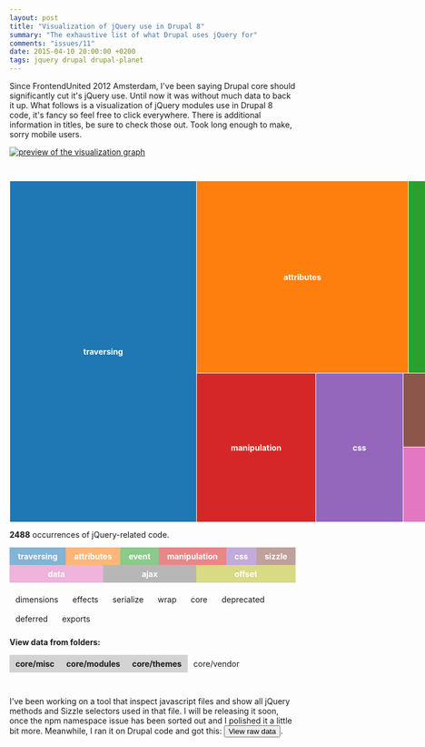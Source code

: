 ```yaml
---
layout: post
title: "Visualization of jQuery use in Drupal 8"
summary: "The exhaustive list of what Drupal uses jQuery for"
comments: "issues/11"
date: 2015-04-10 20:00:00 +0200
tags: jquery drupal drupal-planet
---
```


Since FrontendUnited 2012 Amsterdam, I've been saying Drupal core should 
significantly cut it's jQuery use. Until now it was without much data to back
it up. What follows is a visualization of jQuery modules use in Drupal 8 code,
it's fancy so feel free to click everywhere. There is additional information 
in titles, be sure to check those out. Took long enough to make, sorry mobile users.


<div id="rss-friend"><a href="http://read.theodoreb.net/2015/viz-drupal-use-of-jquery.html"><img src="http://read.theodoreb.net/assets/2015-04/jquery-modules-use-drupal.png" alt="preview of the visualization graph"></a></div>
<div id="rss-fiend" style="display:none">
<div id="graph"><div id="bubblewrap"><a class="node depth-0" title="undefined #0" style="left: 0px; top: 0px; width: 927px; height: 599px;"><span></span></a><a href="#traversing" class="node depth-1" title="traversing #883" style="left: 0px; top: 0px; width: 328px; height: 599px; background: rgb(31, 119, 180);"><span>traversing</span></a><a href="#traversing-has" class="node depth-2 hidden" data-module="traversing" title="has #7" style="left: 245px; top: 499px; width: 44px; height: 34px;"><span>has</span></a><a href="#traversing-closest" class="node depth-2 hidden" data-module="traversing" title="closest #78" style="left: 0px; top: 314px; width: 119px; height: 144px;"><span>closest</span></a><a href="#traversing-index" class="node depth-2 hidden" data-module="traversing" title="index #10" style="left: 203px; top: 499px; width: 41px; height: 52px;"><span>index</span></a><a href="#traversing-add" class="node depth-2 hidden" data-module="traversing" title="add #9" style="left: 203px; top: 552px; width: 41px; height: 47px;"><span>add</span></a><a href="#traversing-addBack" class="node depth-2 hidden" data-module="traversing" title="addBack #5" style="left: 282px; top: 534px; width: 25px; height: 42px;"><span>addBack</span></a><a href="#traversing-parent" class="node depth-2 hidden" data-module="traversing" title="parent #50" style="left: 227px; top: 314px; width: 101px; height: 108px;"><span>parent</span></a><a href="#traversing-parents" class="node depth-2 hidden" data-module="traversing" title="parents #5" style="left: 245px; top: 570px; width: 36px; height: 29px;"><span>parents</span></a><a href="#traversing-parentsUntil" class="node depth-2 hidden" data-module="traversing" title="parentsUntil #1" style="left: 320px; top: 577px; width: 8px; height: 22px;"><span>parentsUntil</span></a><a href="#traversing-next" class="node depth-2 hidden" data-module="traversing" title="next #22" style="left: 203px; top: 423px; width: 64px; height: 75px;"><span>next</span></a><a href="#traversing-prev" class="node depth-2 hidden" data-module="traversing" title="prev #23" style="left: 120px; top: 539px; width: 82px; height: 60px;"><span>prev</span></a><a href="#traversing-nextAll" class="node depth-2 hidden" data-module="traversing" title="nextAll #2" style="left: 301px; top: 577px; width: 18px; height: 22px;"><span>nextAll</span></a><a href="#traversing-prevAll" class="node depth-2 hidden" data-module="traversing" title="prevAll #6" style="left: 290px; top: 499px; width: 38px; height: 34px;"><span>prevAll</span></a><a href="#traversing-nextUntil" class="node depth-2 hidden" data-module="traversing" title="nextUntil #6" style="left: 245px; top: 534px; width: 36px; height: 35px;"><span>nextUntil</span></a><a href="#traversing-siblings" class="node depth-2 hidden" data-module="traversing" title="siblings #4" style="left: 308px; top: 534px; width: 20px; height: 42px;"><span>siblings</span></a><a href="#traversing-children" class="node depth-2 hidden" data-module="traversing" title="children #43" style="left: 120px; top: 423px; width: 82px; height: 115px;"><span>children</span></a><a href="#traversing-contents" class="node depth-2 hidden" data-module="traversing" title="contents #2" style="left: 282px; top: 577px; width: 18px; height: 22px;"><span>contents</span></a><a href="#traversing-filter" class="node depth-2 hidden" data-module="traversing" title="filter #52" style="left: 120px; top: 314px; width: 106px; height: 108px;"><span>filter</span></a><a href="#traversing-find" class="node depth-2 hidden" data-module="traversing" title="find #462" style="left: 0px; top: 0px; width: 328px; height: 313px;"><span>find</span></a><a href="#traversing-not" class="node depth-2 hidden" data-module="traversing" title="not #21" style="left: 268px; top: 423px; width: 60px; height: 75px;"><span>not</span></a><a href="#traversing-is" class="node depth-2 hidden" data-module="traversing" title="is #75" style="left: 0px; top: 459px; width: 119px; height: 140px;"><span>is</span></a><a href="#attributes" class="node depth-1" title="attributes #564" style="left: 329px; top: 0px; width: 372px; height: 337px; background: rgb(255, 127, 14);"><span>attributes</span></a><a href="#attributes-attr" class="node depth-2 hidden" data-module="attributes" title="attr #190" style="left: 329px; top: 0px; width: 203px; height: 207px;"><span>attr</span></a><a href="#attributes-removeAttr" class="node depth-2 hidden" data-module="attributes" title="removeAttr #9" style="left: 679px; top: 261px; width: 22px; height: 76px;"><span>removeAttr</span></a><a href="#attributes-addClass" class="node depth-2 hidden" data-module="attributes" title="addClass #102" style="left: 533px; top: 0px; width: 168px; height: 134px;"><span>addClass</span></a><a href="#attributes-removeClass" class="node depth-2 hidden" data-module="attributes" title="removeClass #57" style="left: 533px; top: 135px; width: 100px; height: 125px;"><span>removeClass</span></a><a href="#attributes-toggleClass" class="node depth-2 hidden" data-module="attributes" title="toggleClass #25" style="left: 606px; top: 261px; width: 72px; height: 76px;"><span>toggleClass</span></a><a href="#attributes-hasClass" class="node depth-2 hidden" data-module="attributes" title="hasClass #25" style="left: 533px; top: 261px; width: 72px; height: 76px;"><span>hasClass</span></a><a href="#attributes-prop" class="node depth-2 hidden" data-module="attributes" title="prop #38" style="left: 634px; top: 135px; width: 67px; height: 125px;"><span>prop</span></a><a href="#attributes-val" class="node depth-2 hidden" data-module="attributes" title="val #118" style="left: 329px; top: 208px; width: 203px; height: 129px;"><span>val</span></a><a href="#event" class="node depth-1" title="event #341" style="left: 702px; top: 0px; width: 225px; height: 337px; background: rgb(44, 160, 44);"><span>event</span></a><a href="#event-event" class="node depth-2 hidden" data-module="event" title="event #25" style="left: 816px; top: 229px; width: 79px; height: 69px;"><span>event</span></a><a href="#event-on" class="node depth-2 hidden" data-module="event" title="on #158" style="left: 702px; top: 0px; width: 225px; height: 156px;"><span>on</span></a><a href="#event-one" class="node depth-2 hidden" data-module="event" title="one #2" style="left: 896px; top: 299px; width: 20px; height: 20px;"><span>one</span></a><a href="#event-off" class="node depth-2 hidden" data-module="event" title="off #36" style="left: 816px; top: 157px; width: 111px; height: 71px;"><span>off</span></a><a href="#event-trigger" class="node depth-2 hidden" data-module="event" title="trigger #92" style="left: 702px; top: 157px; width: 113px; height: 180px;"><span>trigger</span></a><a href="#event-triggerHandler" class="node depth-2 hidden" data-module="event" title="triggerHandler #1" style="left: 917px; top: 299px; width: 10px; height: 20px;"><span>triggerHandler</span></a><a href="#event-focus" class="node depth-2 hidden" data-module="event" title="focus #6" style="left: 896px; top: 229px; width: 31px; height: 41px;"><span>focus</span></a><a href="#event-load" class="node depth-2 hidden" data-module="event" title="load #2" style="left: 896px; top: 271px; width: 15px; height: 27px;"><span>load</span></a><a href="#event-click" class="node depth-2 hidden" data-module="event" title="click #2" style="left: 912px; top: 271px; width: 15px; height: 27px;"><span>click</span></a><a href="#event-select" class="node depth-2 hidden" data-module="event" title="select #1" style="left: 896px; top: 320px; width: 11px; height: 17px;"><span>select</span></a><a href="#event-error" class="node depth-2 hidden" data-module="event" title="error #1" style="left: 908px; top: 320px; width: 11px; height: 17px;"><span>error</span></a><a href="#event-bind" class="node depth-2 hidden" data-module="event" title="bind #14" style="left: 816px; top: 299px; width: 79px; height: 38px;"><span>bind</span></a><a href="#event-unbind" class="node depth-2 hidden" data-module="event" title="unbind #1" style="left: 920px; top: 320px; width: 7px; height: 17px;"><span>unbind</span></a><a href="#manipulation" class="node depth-1" title="manipulation #246" style="left: 329px; top: 338px; width: 209px; height: 261px; background: rgb(214, 39, 40);"><span>manipulation</span></a><a href="#manipulation-clone" class="node depth-2 hidden" data-module="manipulation" title="clone #4" style="left: 504px; top: 545px; width: 34px; height: 25px;"><span>clone</span></a><a href="#manipulation-text" class="node depth-2 hidden" data-module="manipulation" title="text #43" style="left: 434px; top: 338px; width: 104px; height: 91px;"><span>text</span></a><a href="#manipulation-append" class="node depth-2 hidden" data-module="manipulation" title="append #38" style="left: 329px; top: 430px; width: 86px; height: 97px;"><span>append</span></a><a href="#manipulation-prepend" class="node depth-2 hidden" data-module="manipulation" title="prepend #19" style="left: 479px; top: 430px; width: 59px; height: 70px;"><span>prepend</span></a><a href="#manipulation-before" class="node depth-2 hidden" data-module="manipulation" title="before #7" style="left: 504px; top: 501px; width: 34px; height: 43px;"><span>before</span></a><a href="#manipulation-after" class="node depth-2 hidden" data-module="manipulation" title="after #13" style="left: 416px; top: 501px; width: 46px; height: 61px;"><span>after</span></a><a href="#manipulation-remove" class="node depth-2 hidden" data-module="manipulation" title="remove #43" style="left: 329px; top: 338px; width: 104px; height: 91px;"><span>remove</span></a><a href="#manipulation-empty" class="node depth-2 hidden" data-module="manipulation" title="empty #3" style="left: 504px; top: 571px; width: 22px; height: 28px;"><span>empty</span></a><a href="#manipulation-html" class="node depth-2 hidden" data-module="manipulation" title="html #28" style="left: 329px; top: 528px; width: 86px; height: 71px;"><span>html</span></a><a href="#manipulation-replaceWith" class="node depth-2 hidden" data-module="manipulation" title="replaceWith #2" style="left: 527px; top: 571px; width: 11px; height: 28px;"><span>replaceWith</span></a><a href="#manipulation-detach" class="node depth-2 hidden" data-module="manipulation" title="detach #5" style="left: 463px; top: 545px; width: 40px; height: 26px;"><span>detach</span></a><a href="#manipulation-appendTo" class="node depth-2 hidden" data-module="manipulation" title="appendTo #20" style="left: 416px; top: 430px; width: 62px; height: 70px;"><span>appendTo</span></a><a href="#manipulation-prependTo" class="node depth-2 hidden" data-module="manipulation" title="prependTo #8" style="left: 416px; top: 563px; width: 46px; height: 36px;"><span>prependTo</span></a><a href="#manipulation-insertBefore" class="node depth-2 hidden" data-module="manipulation" title="insertBefore #8" style="left: 463px; top: 501px; width: 40px; height: 43px;"><span>insertBefore</span></a><a href="#manipulation-insertAfter" class="node depth-2 hidden" data-module="manipulation" title="insertAfter #5" style="left: 463px; top: 572px; width: 40px; height: 27px;"><span>insertAfter</span></a><a href="#css" class="node depth-1" title="css #180" style="left: 539px; top: 338px; width: 153px; height: 261px; background: rgb(148, 103, 189);"><span>css</span></a><a href="#css-css" class="node depth-2 hidden" data-module="css" title="css #60" style="left: 539px; top: 338px; width: 153px; height: 86px;"><span>css</span></a><a href="#css-show" class="node depth-2 hidden" data-module="css" title="show #37" style="left: 624px; top: 425px; width: 68px; height: 118px;"><span>show</span></a><a href="#css-hide" class="node depth-2 hidden" data-module="css" title="hide #45" style="left: 539px; top: 425px; width: 84px; height: 118px;"><span>hide</span></a><a href="#css-toggle" class="node depth-2 hidden" data-module="css" title="toggle #14" style="left: 539px; top: 544px; width: 55px; height: 55px;"><span>toggle</span></a><a href="#css-:hidden" class="node depth-2 hidden" data-module="css" title=":hidden #11" style="left: 639px; top: 544px; width: 53px; height: 45px;"><span>:hidden</span></a><a href="#css-:visible" class="node depth-2 hidden" data-module="css" title=":visible #11" style="left: 595px; top: 544px; width: 43px; height: 55px;"><span>:visible</span></a><a href="#css-swap" class="node depth-2 hidden" data-module="css" title="swap #2" style="left: 639px; top: 590px; width: 53px; height: 9px;"><span>swap</span></a><a href="#sizzle" class="node depth-1" title="sizzle #137" style="left: 693px; top: 338px; width: 234px; height: 129px; background: rgb(140, 86, 75);"><span>sizzle</span></a><a href="#sizzle-:checkbox" class="node depth-2 hidden" data-module="sizzle" title=":checkbox #2" style="left: 863px; top: 431px; width: 23px; height: 18px;"><span>:checkbox</span></a><a href="#sizzle-:checked" class="node depth-2 hidden" data-module="sizzle" title=":checked #41" style="left: 693px; top: 338px; width: 69px; height: 129px;"><span>:checked</span></a><a href="#sizzle-:first" class="node depth-2 hidden" data-module="sizzle" title=":first #18" style="left: 763px; top: 338px; width: 59px; height: 66px;"><span>:first</span></a><a href="#sizzle-:selected" class="node depth-2 hidden" data-module="sizzle" title=":selected #4" style="left: 896px; top: 385px; width: 31px; height: 26px;"><span>:selected</span></a><a href="#sizzle-:radio" class="node depth-2 hidden" data-module="sizzle" title=":radio #1" style="left: 900px; top: 450px; width: 11px; height: 17px;"><span>:radio</span></a><a href="#sizzle-:visible" class="node depth-2 hidden" data-module="sizzle" title=":visible #11" style="left: 823px; top: 338px; width: 51px; height: 46px;"><span>:visible</span></a><a href="#sizzle-:has" class="node depth-2 hidden" data-module="sizzle" title=":has #1" style="left: 914px; top: 434px; width: 13px; height: 15px;"><span>:has</span></a><a href="#sizzle-:not" class="node depth-2 hidden" data-module="sizzle" title=":not #17" style="left: 763px; top: 405px; width: 59px; height: 62px;"><span>:not</span></a><a href="#sizzle-:input" class="node depth-2 hidden" data-module="sizzle" title=":input #10" style="left: 823px; top: 385px; width: 39px; height: 55px;"><span>:input</span></a><a href="#sizzle-:header" class="node depth-2 hidden" data-module="sizzle" title=":header #1" style="left: 887px; top: 451px; width: 12px; height: 16px;"><span>:header</span></a><a href="#sizzle-:disabled" class="node depth-2 hidden" data-module="sizzle" title=":disabled #4" style="left: 863px; top: 385px; width: 32px; height: 26px;"><span>:disabled</span></a><a href="#sizzle-:focus" class="node depth-2 hidden" data-module="sizzle" title=":focus #1" style="left: 887px; top: 434px; width: 12px; height: 16px;"><span>:focus</span></a><a href="#sizzle-:hidden" class="node depth-2 hidden" data-module="sizzle" title=":hidden #11" style="left: 875px; top: 338px; width: 52px; height: 46px;"><span>:hidden</span></a><a href="#sizzle-:last" class="node depth-2 hidden" data-module="sizzle" title=":last #5" style="left: 823px; top: 441px; width: 39px; height: 26px;"><span>:last</span></a><a href="#sizzle-:enabled" class="node depth-2 hidden" data-module="sizzle" title=":enabled #2" style="left: 863px; top: 450px; width: 23px; height: 17px;"><span>:enabled</span></a><a href="#sizzle-:eq" class="node depth-2 hidden" data-module="sizzle" title=":eq #1" style="left: 900px; top: 434px; width: 13px; height: 15px;"><span>:eq</span></a><a href="#sizzle-:nth" class="node depth-2 hidden" data-module="sizzle" title=":nth #2" style="left: 863px; top: 412px; width: 23px; height: 18px;"><span>:nth</span></a><a href="#sizzle-:odd" class="node depth-2 hidden" data-module="sizzle" title=":odd #2" style="left: 887px; top: 412px; width: 19px; height: 21px;"><span>:odd</span></a><a href="#sizzle-:even" class="node depth-2 hidden" data-module="sizzle" title=":even #2" style="left: 907px; top: 412px; width: 20px; height: 21px;"><span>:even</span></a><a href="#sizzle-:file" class="node depth-2 hidden" data-module="sizzle" title=":file #1" style="left: 912px; top: 450px; width: 15px; height: 17px;"><span>:file</span></a><a href="#data" class="node depth-1" title="data #66" style="left: 693px; top: 468px; width: 111px; height: 131px; background: rgb(227, 119, 194);"><span>data</span></a><a href="#data-data" class="node depth-2 hidden" data-module="data" title="data #63" style="left: 693px; top: 468px; width: 111px; height: 125px;"><span>data</span></a><a href="#data-removeData" class="node depth-2 hidden" data-module="data" title="removeData #3" style="left: 693px; top: 594px; width: 111px; height: 5px;"><span>removeData</span></a><a href="#ajax" class="node depth-1" title="ajax #41" style="left: 805px; top: 468px; width: 122px; height: 74px; background: rgb(127, 127, 127);"><span>ajax</span></a><a href="#ajax-active" class="node depth-2 hidden" data-module="ajax" title="active #1" style="left: 899px; top: 535px; width: 28px; height: 7px;"><span>active</span></a><a href="#ajax-ajax" class="node depth-2 hidden" data-module="ajax" title="ajax #22" style="left: 805px; top: 468px; width: 65px; height: 74px;"><span>ajax</span></a><a href="#ajax-get" class="node depth-2 hidden" data-module="ajax" title="get #17" style="left: 871px; top: 468px; width: 56px; height: 66px;"><span>get</span></a><a href="#ajax-parseJSON" class="node depth-2 hidden" data-module="ajax" title="parseJSON #1" style="left: 871px; top: 535px; width: 27px; height: 7px;"><span>parseJSON</span></a><a href="#offset" class="node depth-1" title="offset #30" style="left: 805px; top: 543px; width: 122px; height: 56px; background: rgb(188, 189, 34);"><span>offset</span></a><a href="#offset-offset" class="node depth-2 hidden" data-module="offset" title="offset #21" style="left: 805px; top: 543px; width: 85px; height: 56px;"><span>offset</span></a><a href="#offset-position" class="node depth-2 hidden" data-module="offset" title="position #5" style="left: 891px; top: 543px; width: 36px; height: 31px;"><span>position</span></a><a href="#offset-offsetParent" class="node depth-2 hidden" data-module="offset" title="offsetParent #1" style="left: 919px; top: 575px; width: 8px; height: 24px;"><span>offsetParent</span></a><a href="#offset-scrollTop" class="node depth-2 hidden" data-module="offset" title="scrollTop #3" style="left: 891px; top: 575px; width: 27px; height: 24px;"><span>scrollTop</span></a></div></div>

<form id="controls">
<p id="stats"><strong>2488</strong> occurrences of jQuery-related code.</p>
<p id="modules">
  <label class="selected major" style="background-color:rgba(31, 119, 180, 0.55)" title="Modules: traversing, traversing/findFilter"><input type="checkbox" checked name="module" value="traversing">traversing</label>
  <label class="selected major" style="background-color:rgba(255, 127, 14, 0.55)" title="Modules: attributes, attributes/attr, attributes/classes, attributes/prop, attributes/support, attributes/val"><input type="checkbox" checked name="module" value="attributes">attributes</label>
  <label class="selected major" style="background-color:rgba(44, 160, 44, 0.55)" title="Modules: event, event/ajax, event/alias, event/support"><input type="checkbox" checked name="module" value="event">event</label>
  <label class="selected major" style="background-color:rgba(214, 39, 40, 0.55)" title="Modules: manipulation, manipulation/_evalUrl, manipulation/support"><input type="checkbox" checked name="module" value="manipulation">manipulation</label>
  <label class="selected major" style="background-color:rgba(148, 103, 189, 0.55)" title="Modules: css, css/addGetHookIf, css/curCSS, css/defaultDisplay, css/hiddenVisibleSelectors, css/support, css/swap"><input type="checkbox" checked name="module" value="css">css</label>
  <label class="selected major" style="background-color:rgba(140, 86, 75, 0.55)" title="Modules: sizzle"><input type="checkbox" checked name="module" value="sizzle">sizzle</label>
  <label class="selected major" style="background-color:rgba(227, 119, 194, 0.55)" title="Modules: data, data/Data, data/accepts"><input type="checkbox" checked name="module" value="data">data</label>
  <label class="selected major" style="background-color:rgba(127, 127, 127, 0.55)" title="Modules: ajax, ajax/jsonp, ajax/load, ajax/parseJSON, ajax/parseXML, ajax/script, ajax/xhr"><input type="checkbox" checked name="module" value="ajax">ajax</label>
  <label class="selected major" style="background-color:rgba(188, 189, 34, 0.55)" title="Modules: offset"><input type="checkbox" checked name="module" value="offset">offset</label>

  <label title="Modules: dimensions"><input type="checkbox" name="module" value="dimensions">dimensions</label>
  <label title="Modules: effects, effects/Tween, effects/animatedSelector"><input type="checkbox" name="module" value="effects">effects</label>
  <label title="Modules: serialize"><input type="checkbox" name="module" value="serialize">serialize</label>
  <label title="Modules: wrap"><input type="checkbox" name="module" value="wrap">wrap</label>
  <label title="Modules: core, core/access, core/init, core/parseHTML, core/ready"><input type="checkbox" name="module" value="core">core</label>
  <label title="Modules: deprecated"><input type="checkbox" name="module" value="deprecated">deprecated</label>
  <label title="Modules: deferred"><input type="checkbox" name="module" value="deferred">deferred</label>
  <label title="Modules: exports/amd, exports/global"><input type="checkbox" name="module" value="exports">exports</label>
</p>
<strong>View data from folders:</strong>
<p id="folders">
  <label class="selected major" title="Contains drupal.js, form.js, vertical-tabs.js, tabledrag.js, etc."><input type="checkbox" name="folder" value="misc" id="misc" checked>core/misc</label>
  <label class="selected major" title="All the javascript from core modules"><input type="checkbox" name="folder" value="modules" id="modules" checked>core/modules</label>
  <label class="selected major" title="All the javascript from core themes"><input type="checkbox" name="folder" value="themes" id="themes" checked>core/themes</label>
  <label class="" title="Third party javascript (jQuery and jQueryUI excluded)"><input type="checkbox" name="folder" value="assets" id="vendor">core/vendor</label>
</p>
</form>

<div>
  <style>
    @media (max-width: 767px) {
      label {display:block;}
    }
    label {cursor:pointer;display:inline-block;cursor:pointer;margin:0;padding:0.5em 0.75em;overflow:hidden;text-align:center;}
    label input {position:absolute;overflow:hidden;width:1px;height:1px;}
    label.focus {text-decoration:underline;}
    
    #rss-friend {display:none;}
    #rss-fiend {display:block!important;margin:3em 0;}
    
    #bubblewrap {position:relative;height:600px;width:100%}
    #modules, #folders {display:flex;flex-wrap:wrap;}
    #modules label {flex: 1 1 auto;}
    #folders .selected {background-color:lightgrey;}
    .major {font-weight:bold;}
    .node, #modules label.selected {color:white;}
    .node {
      border: solid 1px white;
      overflow: hidden;
      position: absolute;
      display:flex;
      text-align:center;
    }
    .node span {flex: 1 1 auto;align-self: center;}
    .depth-1 {font-weight: bold;}
    .hidden {visibility: hidden;}
    .node {text-decoration: none;}
    .node:focus, .node:active {text-decoration: underline;}
  </style>
</div>

</div>


I've been working on a tool that inspect javascript files and show all 
jQuery methods and Sizzle selectors used in that file. I will be releasing it 
soon, once the npm namespace issue has been sorted out and I polished it a 
little bit more. Meanwhile, I ran it on Drupal code and got this:
<button type="button" id="viewtable">View raw data</button>.


<pre id="rawdata" hidden><code></code></pre>
<div>
  <script src="/assets/2015-04/d3.min.js"></script>
  <script src="/assets/2015-04/jquery-drupal-viz.js"></script>
  <script>dataQuery.display();</script>
</div>
